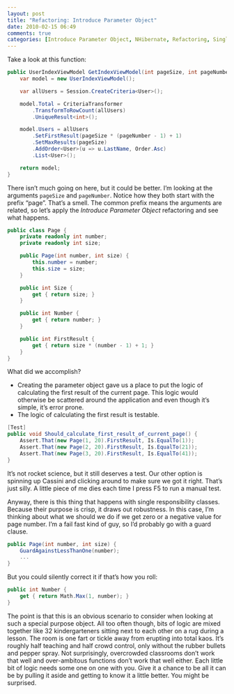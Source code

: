 ```yaml
---
layout: post
title: "Refactoring: Introduce Parameter Object"
date: 2010-02-15 06:49
comments: true
categories: [Introduce Parameter Object, NHibernate, Refactoring, Single Responsibility Principle]
---
```


Take a look at this function:

``` c#
public UserIndexViewModel GetIndexViewModel(int pageSize, int pageNumber) {
    var model = new UserIndexViewModel();

    var allUsers = Session.CreateCriteria<User>();

    model.Total = CriteriaTransformer
        .TransformToRowCount(allUsers)
        .UniqueResult<int>();

    model.Users = allUsers
        .SetFirstResult(pageSize * (pageNumber - 1) + 1)
        .SetMaxResults(pageSize)
        .AddOrder<User>(u => u.LastName, Order.Asc)
        .List<User>();

    return model;
}
```

There isn’t much going on here, but it could be better. I’m looking at the arguments `pageSize` and `pageNumber`. Notice how they both start with the prefix “page”. That’s a smell. The common prefix means the arguments are related, so let’s apply the _Introduce Parameter Object_ refactoring and see what happens.

``` c#
public class Page {
    private readonly int number;
    private readonly int size;

    public Page(int number, int size) {
        this.number = number;
        this.size = size;
    }

    public int Size {
        get { return size; }
    }

    public int Number {
        get { return number; }
    }

    public int FirstResult {
        get { return size * (number - 1) + 1; }
    }
}
```

What did we accomplish?

* Creating the parameter object gave us a place to put the logic of calculating the first result of the current page. This logic would otherwise be scattered around the application and even though it’s simple, it’s error prone.
* The logic of calculating the first result is testable.

``` c#
[Test]
public void Should_calculate_first_result_of_current_page() {
    Assert.That(new Page(1, 20).FirstResult, Is.EqualTo(1));
    Assert.That(new Page(2, 20).FirstResult, Is.EqualTo(21));
    Assert.That(new Page(3, 20).FirstResult, Is.EqualTo(41));
}
```

It’s not rocket science, but it still deserves a test. Our other option is spinning up Cassini and clicking around to make sure we got it right. That’s just silly. A little piece of me dies each time I press F5 to run a manual test.

Anyway, there is this thing that happens with single responsibility classes. Because their purpose is crisp, it draws out robustness. In this case, I’m thinking about what we should we do if we get zero or a negative value for page number. I’m a fail fast kind of guy, so I’d probably go with a guard clause.

``` c#
public Page(int number, int size) {
    GuardAgainstLessThanOne(number);
    ...
}
```

But you could silently correct it if that’s how you roll:

``` c#
public int Number {
    get { return Math.Max(1, number); }
}
```

The point is that this is an obvious scenario to consider when looking at such a special purpose object. All too often though, bits of logic are mixed together like 32 kindergarteners sitting next to each other on a rug during a lesson. The room is one fart or tickle away from erupting into total kaos. It’s roughly half teaching and half crowd control, only without the rubber bullets and pepper spray. Not surprisingly, overcrowded classrooms don’t work that well and over-ambitous functions don’t work that well either. Each little bit of logic needs some one on one with you. Give it a chance to be all it can be by pulling it aside and getting to know it a little better. You might be surprised.